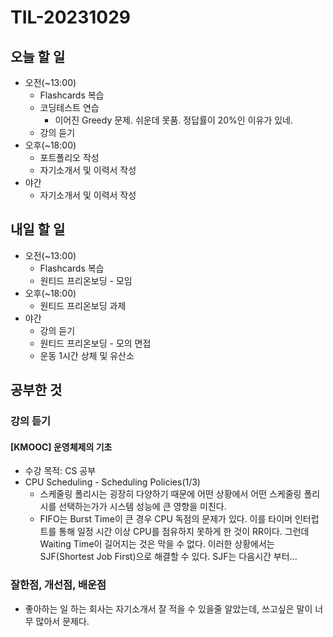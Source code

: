 # TIL-20231029

## 오늘 할 일

- 오전(~13:00)
  - Flashcards 복습
  - 코딩테스트 연습
    - 이어진 Greedy 문제. 쉬운데 못품. 정답률이 20%인 이유가 있네.
  - 강의 듣기
- 오후(~18:00)
  - 포트폴리오 작성
  - 자기소개서 및 이력서 작성
- 야간
  - 자기소개서 및 이력서 작성

## 내일 할 일

- 오전(~13:00)
  - Flashcards 복습
  - 원티드 프리온보딩 - 모임
- 오후(~18:00)
  - 원티드 프리온보딩 과제
- 야간
  - 강의 듣기
  - 원티드 프리온보딩 - 모의 면접
  - 운동 1시간 상체 및 유산소

## 공부한 것

### 강의 듣기

#### [KMOOC] 운영체제의 기초

- 수강 목적: CS 공부
- CPU Scheduling - Scheduling Policies(1/3)
  - 스케줄링 폴리시는 굉장히 다양하기 때문에 어떤 상황에서 어떤 스케줄링 폴리시를 선택하는가가 시스템 성능에 큰 영향을 미친다.
  - FIFO는 Burst Time이 큰 경우 CPU 독점의 문제가 있다. 이를 타이머 인터럽트를 통해 일정 시간 이상 CPU를 점유하지 못하게 한 것이 RR이다. 그런데 Waiting Time이 길어지는 것은 막을 수 없다. 이러한 상황에서는 SJF(Shortest Job First)으로 해결할 수 있다. SJF는 다음시간 부터...

### 잘한점, 개선점, 배운점

- 좋아하는 일 하는 회사는 자기소개서 잘 적을 수 있을줄 알았는데, 쓰고싶은 말이 너무 많아서 문제다.
